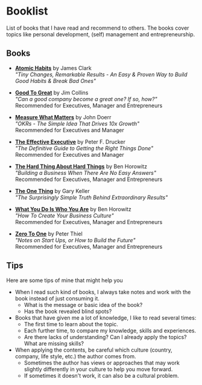 # Booklist

List of books that I have read and recommend to others. The books cover topics like personal development, (self) management and entrepreneurship.

## Books

- [**Atomic Habits**](https://jamesclear.com/atomic-habits) by James Clark <br>
  *"Tiny Changes, Remarkable  Results - An Easy & Proven Way to Build Good Habits & Break Bad Ones"*

- [**Good To Great**](https://en.wikipedia.org/wiki/Good_to_Great) by Jim Collins <br>
  *"Can a good company become a great one? If so, how?"* <br>
  Recommended for Executives, Manager and Entrepreneurs
  
- [**Measure What Matters**](https://www.amazon.com/Measure-What-Matters-Google-Foundation/dp/0525536221) by John Doerr <br>
  *"OKRs - The Simple Idea That Drives 10x Growth"* <br>
  Recommended for Executives and Manager

- [**The Effective Executive**](https://www.amazon.com/Effective-Executive-Definitive-Harperbusiness-Essentials/dp/0060833459) by Peter F. Drucker <br>
  *"The Definitive Guide to Getting the Right Things Done"* <br>
  Recommended for Executives and Manager

- [**The Hard Thing About Hard Things**](https://www.amazon.com/Hard-Thing-About-Things-Building/dp/0062273205) by Ben Horowitz <br>
  *"Building a Business When There Are No Easy Answers"* <br>
  Recommended for Executives, Manager and Entrepreneurs

- [**The One Thing**](https://www.the1thing.com/) by Gary Keller <br>
  *"The Surprisingly Simple Truth Behind Extraordinary Results"*

- [**What You Do Is Who You Are**](https://www.amazon.com/What-You-Do-Who-Are/dp/0062871331) by Ben Horowitz <br>
  *"How To Create Your Business Culture"* <br>
  Recommended for Executives, Manager and Entrepreneurs

- [**Zero To One**](https://www.amazon.com/Zero-One-Notes-Startups-Future/dp/0804139296) by Peter Thiel <br>
  *"Notes on Start Ups, or How to Build the Future"* <br>
  Recommended for Executives, Manager and Entrepreneurs

## Tips
Here are some tips of mine that might help you
- When I read such kind of books, I always take notes and work with the book instead of just consuming it.
  - What is the message or basic idea of the book?
  - Has the book revealed blind spots?
- Books that have given me a lot of knowledge, I like to read several times: 
  - The first time to learn about the topic.
  - Each further time, to compare my knowledge, skills and experiences.
  - Are there lacks of understanding? Can I already apply the topics? What are missing skills? 
- When applying the contents, be careful which culture (country, company, life style, etc.) the author comes from.
  - Sometimes the author has views or approaches that may work slightly differently in your culture to help you move forward.
  - If sometimes it doesn't work, it can also be a cultural problem.
